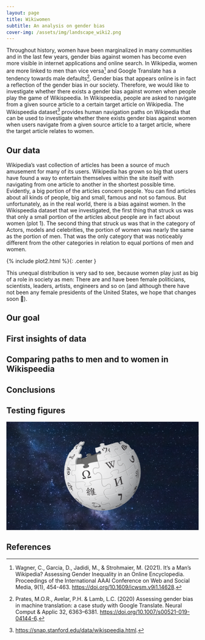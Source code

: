 ```yaml
---
layout: page
title: Wikiwomen
subtitle: An analysis on gender bias
cover-img: /assets/img/landscape_wiki2.png
---
```


Throughout history, women have been marginalized in many communities and in the last few years, gender bias against women has become even more visible in internet applications and online search. In Wikipedia, women are more linked to men than vice versa[^1] and Google Translate has a tendency towards male defaults[^2]. Gender bias that appears online is in fact a reflection of the gender bias in our society. Therefore, we would like to investigate whether there exists a gender bias against women when people play the game of  Wikispeedia. In Wikispeedia, people are asked to navigate from a given source article to a certain target article on Wikipedia. The Wikispeedia dataset[^3] provides human navigation paths on Wikipedia that can be used to investigate whether there exists gender bias against women when users navigate from a given source article to a target article, where the target article relates to women.

## Our data

Wikipedia’s vast collection of articles has been a source of much amusement for many of its users. Wikipedia has grown so big that users have found a way to entertain themselves within the site itself with navigating from one article to another in the shortest possible time. Evidently, a big portion of the articles concern people. You can find articles about all kinds of people, big and small, famous and not so famous. But unfortunately, as in the real world, there is a bias against women. In the Wikispeedia dataset that we investigated, the first thing that struck us was that only a small portion of the articles about people are in fact about women (plot 1). The second thing that struck us was that in the category of Actors, models and celebrities, the portion of women was nearly the same as the portion of men. That was the only category that was noticeably different from the other categories in relation to equal portions of men and women. 

{% include plot2.html %}{: .center }

This unequal distribution is very sad to see, because women play just as big of a role in society as men: There are and have been female politicians, scientists, leaders, artists, engineers and so on (and although there have not been any female presidents of the United States, we hope that changes soon 🙂). 

## Our goal

## First insights of data

## Comparing paths to men and to women in Wikispeedia

## Conclusions

## Testing figures

![test image](/assets/img/space_wiki.png "Testing figures")

## References

[^1]: Wagner, C., Garcia, D., Jadidi, M., & Strohmaier, M. (2021). It’s a Man’s Wikipedia? Assessing Gender Inequality in an Online Encyclopedia. Proceedings of the International AAAI Conference on Web and Social Media, 9(1), 454-463. https://doi.org/10.1609/icwsm.v9i1.14628.
[^2]: Prates, M.O.R., Avelar, P.H. & Lamb, L.C. (2020) Assessing gender bias in machine translation: a case study with Google Translate. Neural Comput & Applic 32, 6363–6381. https://doi.org/10.1007/s00521-019-04144-6.
[^3]: https://snap.stanford.edu/data/wikispeedia.html.

